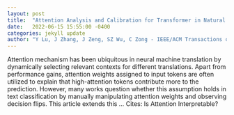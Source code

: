 ```yaml
---
layout: post
title:  "Attention Analysis and Calibration for Transformer in Natural Language Generation"
date:   2022-06-15 15:55:00 -0400
categories: jekyll update
author: "Y Lu, J Zhang, J Zeng, SZ Wu, C Zong - IEEE/ACM Transactions on Audio, Speech …, 2022"
---
```

Attention mechanism has been ubiquitous in neural machine translation by dynamically selecting relevant contexts for different translations. Apart from performance gains, attention weights assigned to input tokens are often utilized to explain that high-attention tokens contribute more to the prediction. However, many works question whether this assumption holds in text classification by manually manipulating attention weights and observing decision flips. This article extends this …
Cites: ‪Is Attention Interpretable?‬  